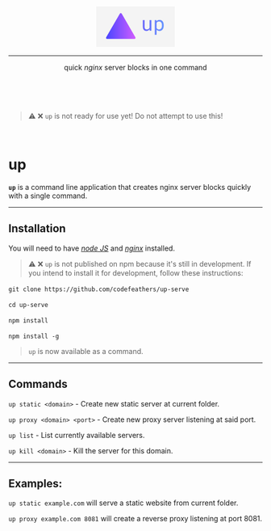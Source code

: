 <p alt="up—quick server blocks in one command" align="center"><img height="80"src="assets/up.png"></p>

---
<p align="center">quick <em>nginx</em> server blocks in one command</p>

<br />
<br />
<br />

> ⚠️ ❌ `up` is not ready for use yet! Do not attempt to use this!

<br />

# up

**`up`** is a command line application that creates nginx server blocks quickly with a single command.

---

## Installation

You will need to have [_node JS_](https://nodejs.org) and [_nginx_](https://nginx.org) installed.

> ⚠️ ❌ `up` is not published on npm because it's still in development. If you intend to install it for development, follow these instructions:

`git clone https://github.com/codefeathers/up-serve`

`cd up-serve`

`npm install`

`npm install -g`

> `up` is now available as a command.

---

## Commands

`up static <domain>` - Create new static server at current folder.

`up proxy <domain> <port>` - Create new proxy server listening at said port.

`up list` - List currently available servers.

`up kill <domain>` - Kill the server for this domain.

---

## Examples:

`up static example.com` will serve a static website from current folder.

`up proxy example.com 8081` will create a reverse proxy listening at port 8081.